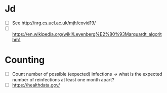 # Jd
- [ ] See http://nrg.cs.ucl.ac.uk/mjh/covid19/
- [ ] https://en.wikipedia.org/wiki/Levenberg%E2%80%93Marquardt_algorithm1

# Counting
- [ ] Count number of possible (expected) infections -> what is the expected
  number of reinfections at least one month apart?
- [ ] https://healthdata.gov/
